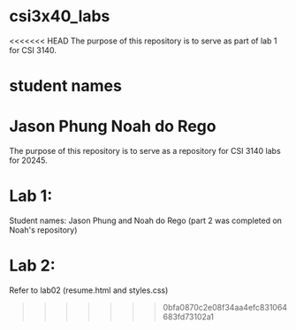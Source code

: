 # csi3x40_labs
<<<<<<< HEAD
The purpose of this repository is to serve as part of lab 1 for CSI 3140.

# student names
Jason Phung
Noah do Rego
=======
The purpose of this repository is to serve as a repository for CSI 3140 labs for 20245.

# Lab 1:
Student names: Jason Phung and Noah do Rego (part 2 was completed on Noah's repository)

# Lab 2:
Refer to lab02 (resume.html and styles.css)
>>>>>>> 0bfa0870c2e08f34aa4efc831064683fd73102a1
